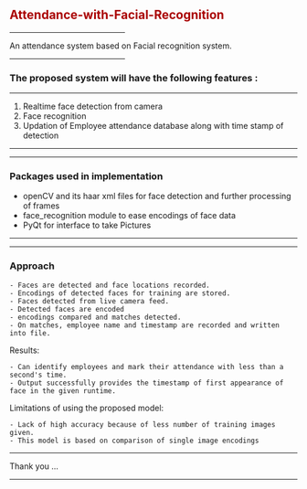 
## <font style="color:#aa0000">**Attendance-with-Facial-Recognition**</font>
<hr width="40%" align="left">
     An attendance system based on Facial recognition system. 
<hr width = "40%" align ="right">

### **The proposed system will have the following features :**
<hr>

1. Realtime face detection from camera
2. Face recognition
3. Updation of Employee attendance database along with time stamp of detection

---
---

### **Packages used in implementation**
- openCV and its haar xml files for face detection and further processing of frames
- face_recognition module to ease encodings of face data
- PyQt for interface to take Pictures

---
---

### **Approach**
    - Faces are detected and face locations recorded.
    - Encodings of detected faces for training are stored.
    - Faces detected from live camera feed.
    - Detected faces are encoded
    - encodings compared and matches detected.
    - On matches, employee name and timestamp are recorded and written into file.

Results:

    - Can identify employees and mark their attendance with less than a second's time.
    - Output successfully provides the timestamp of first appearance of face in the given runtime.


Limitations of using the proposed model:

    - Lack of high accuracy because of less number of training images given.
    - This model is based on comparison of single image encodings

---

Thank you ...

---
